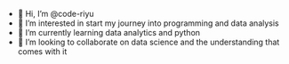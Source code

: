- 👋 Hi, I’m @code-riyu
- 👀 I’m interested in start my journey into programming and data analysis
- 🌱 I’m currently learning data analytics and python
- 💞️ I’m looking to collaborate on data science and the understanding that comes with it

<!---
code-riyu/code-riyu is a ✨ special ✨ repository because its `README.md` (this file) appears on your GitHub profile.
You can click the Preview link to take a look at your changes.
--->
